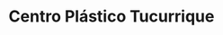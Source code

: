 ---
title: "Centro Plástico Tucurrique"
url: /tucurrique/centro-plastico-tucurrique/
shop: comodidad
---